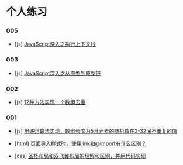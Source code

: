 # 个人练习


### 005

- [js] [JavaScript深入之执行上下文栈](https://github.com/useryize/practice/tree/master/005)

### 003

- [js] [JavaScript深入之从原型到原型链](https://github.com/useryize/practice/tree/master/003)


### 002

- [js] [12种方法实现一个数组去重](https://github.com/useryize/practice/tree/master/002#1)

### 001

- [js] [用递归算法实现，数组长度为5且元素的随机数在2-32间不重复的值](https://github.com/useryize/practice/tree/master/001#1)

- [html] [页面导入样式时，使用link和@import有什么区别？](https://github.com/useryize/practice/tree/master/001#2)

- [css] [圣杯布局和双飞翼布局的理解和区别，并用代码实现](https://github.com/useryize/practice/tree/master/001#3)

